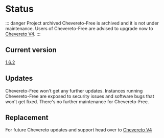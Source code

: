 # Status

::: danger Project archived
Chevereto-Free is archived and it is not under maintenance. Users of Chevereto-Free are advised to upgrade now to [Chevereto V4](https://v4-docs.chevereto.com).
:::

## Current version

[1.6.2](https://github.com/rodber/chevereto-free/releases/tag/1.6.2)

## Updates

Chevereto-Free won't get any further updates. Instances running Chevereto-Free are exposed to security issues and software bugs that won't get fixed. There's no further maintenance for Chevereto-Free.

## Replacement

For future Chevereto updates and support head over to [Chevereto V4](https://v4-docs.chevereto.com/)
